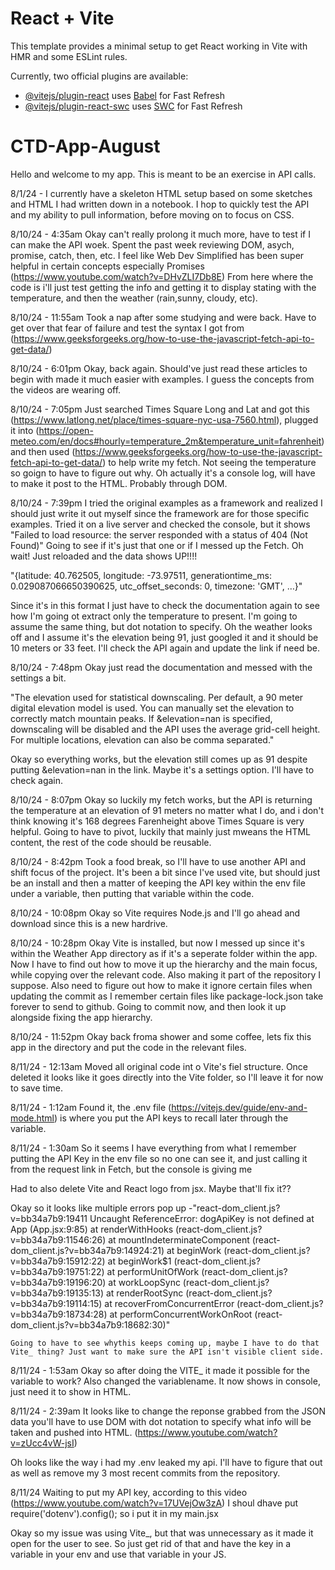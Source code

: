 # React + Vite

This template provides a minimal setup to get React working in Vite with HMR and some ESLint rules.

Currently, two official plugins are available:

- [@vitejs/plugin-react](https://github.com/vitejs/vite-plugin-react/blob/main/packages/plugin-react/README.md) uses [Babel](https://babeljs.io/) for Fast Refresh
- [@vitejs/plugin-react-swc](https://github.com/vitejs/vite-plugin-react-swc) uses [SWC](https://swc.rs/) for Fast Refresh

# CTD-App-August

Hello and welcome to my app. This is meant to be an exercise in API calls. 

8/1/24 - 
I currently have a skeleton HTML setup based on some sketches and HTML I had written down in a notebook. I hop to quickly test the API and my ability to pull information, before moving on to focus on CSS. 

8/10/24 - 4:35am
Okay can't really prolong it much more, have to test if I can make the API woek. Spent the past week reviewing DOM, asych, promise, catch, then, etc. 
I feel like Web Dev Simplified has been super helpful in certain concepts especially Promises (https://www.youtube.com/watch?v=DHvZLI7Db8E)
From here where the code is i'll just test getting the info and getting it to display stating with the temperature, and then the weather (rain,sunny, cloudy, etc). 

8/10/24 - 11:55am
Took a nap after some studying and were back. Have to get over that fear of failure and test the syntax I got from (https://www.geeksforgeeks.org/how-to-use-the-javascript-fetch-api-to-get-data/)

8/10/24 - 6:01pm
Okay, back again. Should've just read these articles to begin with made it much easier with examples. I guess the concepts from the videos are wearing off. 

8/10/24 - 7:05pm
Just searched Times Square Long and Lat and got this (https://www.latlong.net/place/times-square-nyc-usa-7560.html), plugged it into (https://open-meteo.com/en/docs#hourly=temperature_2m&temperature_unit=fahrenheit) and then used (https://www.geeksforgeeks.org/how-to-use-the-javascript-fetch-api-to-get-data/) to help write my fetch. Not seeing the temperature so goign to have to figure out why. Oh actually it's a console log, will have to make it post to the HTML. Probably through DOM. 

8/10/24 - 7:39pm
I tried the original examples as a framework and realized I should just write it out myself since the framework are for those specific examples. Tried it on a live server and checked the console, but it shows "Failed to load resource: the server responded with a status of 404 (Not Found)" Going to see if it's just that one or if I messed up the Fetch. Oh wait! Just reloaded and the data shows UP!!!!

"{latitude: 40.762505, longitude: -73.97511, generationtime_ms: 0.029087066650390625, utc_offset_seconds: 0, timezone: 'GMT', …}"

Since it's in this format I just have to check the documentation again to see how I'm going ot extract only the temperature to present. I'm going to assume the same thing, but dot notation to specify. Oh the weather looks off and I assume it's the elevation being 91, just googled it and it should be 10 meters or 33 feet. I'll check the API again and update the link if need be. 

8/10/24 - 7:48pm
Okay just read the documentation and messed with the settings a bit. 

"The elevation used for statistical downscaling. Per default, a 90 meter digital elevation model is used. You can manually set the elevation to correctly match mountain peaks. If &elevation=nan is specified, downscaling will be disabled and the API uses the average grid-cell height. For multiple locations, elevation can also be comma separated."

Okay so everything works, but the elevation still comes up as 91 despite putting &elevation=nan in the link. Maybe it's a settings option. I'll have to check again.  

8/10/24 - 8:07pm
Okay so luckily my fetch works, but the API is returning the temperature at an elevation of 91 meters no matter what I do, and i don't think knowing it's 168 degrees Farenheight above Times Square is very helpful. Going to have to pivot, luckily that mainly just mweans the HTML content, the rest of the code should be reusable. 

8/10/24 - 8:42pm
Took a food break, so I'll have to use another API and shift focus of the project. It's been a bit since I've used vite, but should just be an install and then a matter of keeping the API key within the env file under a variable, then putting that variable within the code. 

8/10/24 - 10:08pm
Okay so Vite requires Node.js and I'll go ahead and download since this is a new hardrive. 

8/10/24 - 10:28pm
Okay Vite is installed, but now I messed up since it's within the Weather App directory as if it's a seperate folder within the app. Now I have to find out how to move it up the hierarchy and the main focus, while copying over the relevant code. Also making it part of the repository I suppose. Also need to figure out how to make it ignore certain files when updating the commit as I remember certain files like package-lock.json take forever to send to github. Going to commit now, and then look it up alongside fixing the app hierarchy. 

8/10/24 - 11:52pm
Okay back froma  shower and some coffee, lets fix this app in the directory and put the code in the relevant files.

8/11/24 - 12:13am
Moved all original code int o Vite's fiel structure. Once deleted it looks like it goes directly into the Vite folder, so I'll leave it for now to save time. 

8/11/24 - 1:12am 
Found it, the .env file (https://vitejs.dev/guide/env-and-mode.html) is where you put the API keys to recall later through the variable. 

8/11/24 - 1:30am
So it seems I have everything from what I remember putting the API Key in the env file so no one can see it, and just calling it from the request link in Fetch, but the console is giving me 

Had to also delete Vite and React logo from jsx. Maybe that'll fix it??

Okay so it looks like multiple errors pop up 
-"react-dom_client.js?v=bb34a7b9:19411 Uncaught 
ReferenceError: dogApiKey is not defined
    at App (App.jsx:9:85)
    at renderWithHooks (react-dom_client.js?v=bb34a7b9:11546:26)
    at mountIndeterminateComponent (react-dom_client.js?v=bb34a7b9:14924:21)
    at beginWork (react-dom_client.js?v=bb34a7b9:15912:22)
    at beginWork$1 (react-dom_client.js?v=bb34a7b9:19751:22)
    at performUnitOfWork (react-dom_client.js?v=bb34a7b9:19196:20)
    at workLoopSync (react-dom_client.js?v=bb34a7b9:19135:13)
    at renderRootSync (react-dom_client.js?v=bb34a7b9:19114:15)
    at recoverFromConcurrentError (react-dom_client.js?v=bb34a7b9:18734:28)
    at performConcurrentWorkOnRoot (react-dom_client.js?v=bb34a7b9:18682:30)"

    Going to have to see whythis keeps coming up, maybe I have to do that Vite_ thing? Just want to make sure the API isn't visible client side. 

8/11/24 - 1:53am
Okay so after doing the VITE_ it made it possible for the variable to work? Also changed the variablename. It now shows in console, just need it to show in HTML. 

8/11/24 - 2:39am
It looks like to change the reponse grabbed from the JSON data you'll have to use DOM with dot notation to specify what info will be taken and pushed into HTML. (https://www.youtube.com/watch?v=zUcc4vW-jsI)

Oh looks like the way i had my .env leaked my api. I'll have to figure that out as well as remove my 3 most recent commits from the repository. 

8/11/24
Waiting to put my API key, according to this video (https://www.youtube.com/watch?v=17UVejOw3zA) I shoul dhave put require('dotenv').config(); so i put it in my main.jsx 

Okay so my issue was using Vite_, but that was unnecessary as it made it open for the user to see. So just get rid of that and have the key in a variable in your env and use that variable in your JS. 